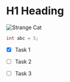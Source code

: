 # H1 Heading

![Strange Cat](https://octodex.github.com/images/yaktocat.png)

``` csharp
int abc = 5;
```
- [x] Task 1
- [ ] Task 2
- [ ] Task 3
      
